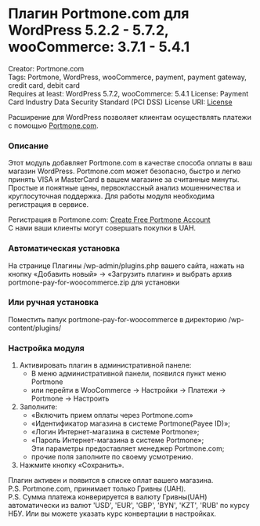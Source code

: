 # Плагин Portmone.com для WordPress 5.2.2 - 5.7.2, wooCommerce: 3.7.1 - 5.4.1

Creator: Portmone.com   
Tags: Portmone, WordPress, wooCommerce, payment, payment gateway, credit card, debit card    
Requires at least: WordPress 5.7.2, wooCommerce: 5.4.1
License: Payment Card Industry Data Security Standard (PCI DSS) 
License URI: [License](https://www.portmone.com.ua/r3/uk/security/) 

Расширение для WordPress позволяет клиентам осуществлять платежи с помощью [Portmone.com](https://www.portmone.com.ua/r3/).

### Описание
Этот модуль добавляет Portmone.com в качестве способа оплаты в ваш магазин WordPress. 
Portmone.com может безопасно, быстро и легко принять VISA и MasterCard в вашем магазине за считанные минуты.
Простые и понятные цены, первоклассный анализ мошенничества и круглосуточная поддержка.
Для работы модуля необходима регистрация в сервисе.

Регистрация в Portmone.com: [Create Free Portmone Account](https://business.portmone.com.ua/signup)    
С нами ваши клиенты могут совершать покупки в UAH.

### Автоматическая установка
На странице Плагины /wp-admin/plugins.php вашего сайта, нажать на кнопку «Добавить новый» -> «Загрузить плагин»
и выбрать архив portmone-pay-for-woocommerce.zip для установки

### Или ручная установка
Поместить папук portmone-pay-for-woocommerce в директорию /wp-content/plugins/

### Настройка модуля
1. Активировать плагин в административной панеле:    
    - В меню административной панели, появился пункт меню Portmone    
    - или перейти в WooCommerce -> Настройки -> Платежи -> Portmone -> Настроить    
3. Заполните:
    - «Включить прием оплаты через Portmone.com»
    - «Идентификатор магазина в системе Portmone(Payee ID)»;    
    - «Логин Интернет-магазина в системе Portmone»;    
    - «Пароль Интернет-магазина в системе Portmone»;    
    Эти параметры предоставляет менеджер Portmone.com;    
    - прочие поля заполните по своему усмотрению.    
4. Нажмите кнопку «Сохранить».

Плагин активен и появится в списке оплат вашего магазина.    
P.S. Portmone.com, принимает только Гривны (UAH).   
P.S. Сумма платежа конверируется в валюту Гривны(UAH) автоматически из валют 'USD', 'EUR', 'GBP', 'BYN', 'KZT', 'RUB' по курсу НБУ. Или вы можете указать курс конвертации в настройках.
